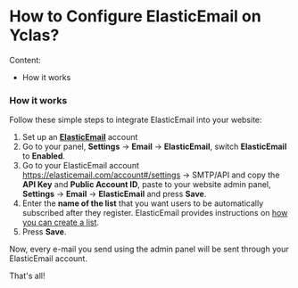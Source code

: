 # How to Configure ElasticEmail on Yclas?
Content:
-   How it works


### How it works

Follow these simple steps to integrate ElasticEmail into your website:

1.  Set up an  **[ElasticEmail](https://j.mp/elasticemailoc)**  account
2.  Go to your panel,  **Settings**  ->  **Email**  ->  **ElasticEmail**, switch  **ElasticEmail**  to  **Enabled**.
3.  Go to your ElasticEmail account https://elasticemail.com/account#/settings -> SMTP/API and copy the  **API Key**  and  **Public Account ID**, paste to your website admin panel,  **Settings**  ->  **Email**  ->  **ElasticEmail**  and press  **Save**.
4.  Enter the  **name of the list**  that you want users to be automatically subscribed after they register. ElasticEmail provides instructions on  [how you can create a list](https://elasticemail.com/support/user-interface/contacts/lists/create-new).
5.  Press  **Save**.


Now, every e-mail you send using the admin panel will be sent through your ElasticEmail account.

That's all!
